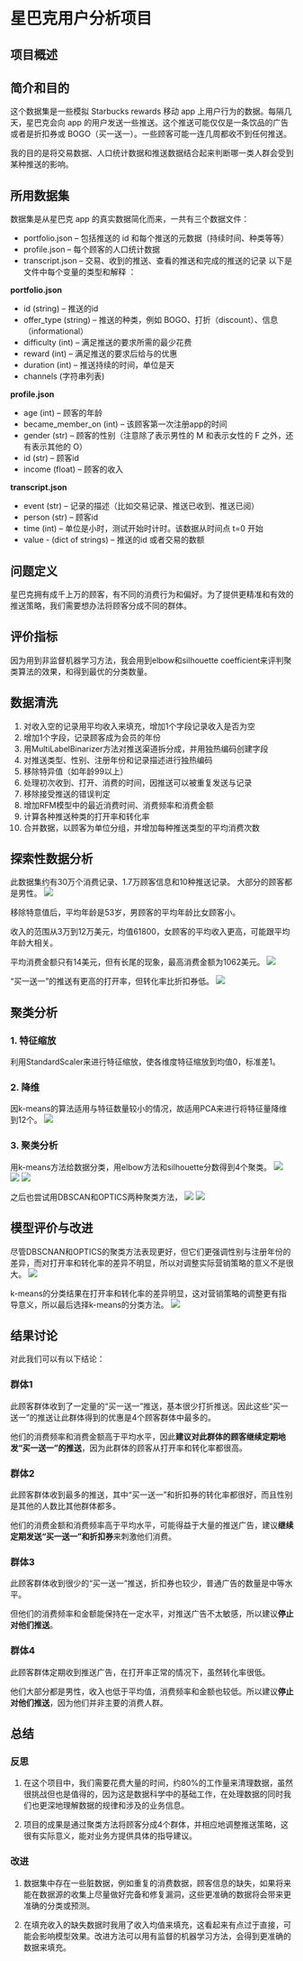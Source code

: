 # 星巴克用户分析项目
## 项目概述
## 简介和目的
这个数据集是一些模拟 Starbucks rewards 移动 app 上用户行为的数据。每隔几天，星巴克会向 app 的用户发送一些推送。这个推送可能仅仅是一条饮品的广告或者是折扣券或 BOGO（买一送一）。一些顾客可能一连几周都收不到任何推送。

我的目的是将交易数据、人口统计数据和推送数据结合起来判断哪一类人群会受到某种推送的影响。

## 所用数据集
数据集是从星巴克 app 的真实数据简化而来，一共有三个数据文件：

* portfolio.json – 包括推送的 id 和每个推送的元数据（持续时间、种类等等）
* profile.json – 每个顾客的人口统计数据
* transcript.json – 交易、收到的推送、查看的推送和完成的推送的记录
以下是文件中每个变量的类型和解释 ：

**portfolio.json**

* id (string) – 推送的id
* offer_type (string) – 推送的种类，例如 BOGO、打折（discount）、信息（informational）
* difficulty (int) – 满足推送的要求所需的最少花费
* reward (int) – 满足推送的要求后给与的优惠
* duration (int) – 推送持续的时间，单位是天
* channels (字符串列表)

**profile.json**

* age (int) – 顾客的年龄
* became_member_on (int) – 该顾客第一次注册app的时间
* gender (str) – 顾客的性别（注意除了表示男性的 M 和表示女性的 F 之外，还有表示其他的 O）
* id (str) – 顾客id
* income (float) – 顾客的收入

**transcript.json**

* event (str) – 记录的描述（比如交易记录、推送已收到、推送已阅）
* person (str) – 顾客id
* time (int) – 单位是小时，测试开始时计时。该数据从时间点 t=0 开始
* value - (dict of strings) – 推送的id 或者交易的数额

## 问题定义
星巴克拥有成千上万的顾客，有不同的消费行为和偏好。为了提供更精准和有效的推送策略，我们需要想办法将顾客分成不同的群体。

## 评价指标
因为用到非监督机器学习方法，我会用到elbow和silhouette coefficient来评判聚类算法的效果，和得到最优的分类数量。

## 数据清洗
1. 对收入空的记录用平均收入来填充，增加1个字段记录收入是否为空
2. 增加1个字段，记录顾客成为会员的年份
3. 用MultiLabelBinarizer方法对推送渠道拆分成，并用独热编码创建字段
4. 对推送类型、性别、注册年份和记录描述进行独热编码
5. 移除特异值（如年龄99以上）
6. 处理初次收到、打开、消费的时间，因推送可以被重复发送与记录
7. 移除接受推送的错误判定
8. 增加RFM模型中的最近消费时间、消费频率和消费金额
9. 计算各种推送种类的打开率和转化率
10. 合并数据，以顾客为单位分组，并增加每种推送类型的平均消费次数

## 探索性数据分析
此数据集约有30万个消费记录、1.7万顾客信息和10种推送记录。
大部分的顾客都是男性。
<img src="pic/gender.png"/>

移除特意值后，平均年龄是53岁，男顾客的平均年龄比女顾客小。

收入的范围从3万到12万美元，均值61800，女顾客的平均收入更高，可能跟平均年龄大相关。

平均消费金额只有14美元，但有长尾的现象，最高消费金额为1062美元。
<img src="pic/age_income_spend.png">

“买一送一”的推送有更高的打开率，但转化率比折扣券低。
<img src="pic/offer_conver_funnel.png">


## 聚类分析
### 1. 特征缩放
利用StandardScaler来进行特征缩放，使各维度特征缩放到均值0，标准差1。

### 2. 降维
因k-means的算法适用与特征数量较小的情况，故适用PCA来进行将特征量降维到12个。
<img src="pic/pca.png">

### 3. 聚类分析
用k-means方法给数据分类，用elbow方法和silhouette分数得到4个聚类。
<img src="pic/kmeans1.png">
<img src="pic/kmeans2.png">
<img src="pic/kmeans3.png">

之后也尝试用DBSCAN和OPTICS两种聚类方法，
<img src="pic/DBSCAN.png">
<img src="pic/OPTICS.png">

## 模型评价与改进
尽管DBSCNAN和OPTICS的聚类方法表现更好，但它们更强调性别与注册年份的差异，而对打开率和转化率的差异不明显，所以对调整实际营销策略的意义不是很大。
<img src="pic/OPTICS_result.png">

k-means的分类结果在打开率和转化率的差异明显，这对营销策略的调整更有指导意义，所以最后选择k-means的分类方法。
<img src="pic/kmeans_result.png">

## 结果讨论
对此我们可以有以下结论：
### 群体1
此顾客群体收到了一定量的“买一送一”推送，基本很少打折推送。因此这些“买一送一”的推送让此群体得到的优惠是4个顾客群体中最多的。

他们的消费频率和消费金额高于平均水平，因此**建议对此群体的顾客继续定期地发“买一送一”的推送**，因为此群体的顾客从打开率和转化率都很高。

### 群体2
此顾客群体收到最多的推送，其中“买一送一”和折扣券的转化率都很好，而且性别是其他的人数比其他群体都多。

他们的消费金额和消费频率高于平均水平，可能得益于大量的推送广告，建议**继续定期发送“买一送一”和折扣券**来刺激他们消费。

### 群体3
此顾客群体收到很少的“买一送一”推送，折扣券也较少，普通广告的数量是中等水平。

但他们的消费频率和金额能保持在一定水平，对推送广告不太敏感，所以建议**停止对他们推送**。

### 群体4
此顾客群体定期收到推送广告，在打开率正常的情况下，虽然转化率很低。

他们大部分都是男性，收入也低于平均值，消费频率和金额也较低。所以建议**停止对他们推送**，因为他们并非主要的消费人群。

## 总结
### 反思
1. 在这个项目中，我们需要花费大量的时间，约80%的工作量来清理数据，虽然很挑战但也是值得的，因为这是数据科学中的基础工作，在处理数据的同时我们也更深地理解数据的规律和涉及的业务信息。

2. 项目的成果是通过聚类方法将顾客分成4个群体，并相应地调整推送策略，这很有实际意义，能对业务方提供具体的指导建议。

### 改进
1. 数据集中存在一些脏数据，例如重复的消费数据，顾客信息的缺失，如果将来能在数据源的收集上尽量做好完备和修复漏洞，这些更准确的数据将会带来更准确的分类或预测。

2. 在填充收入的缺失数据时我用了收入均值来填充，这看起来有点过于直接，可能会影响模型效果。改进方法可以用有监督的机器学习方法，会得到更准确的数据来填充。
